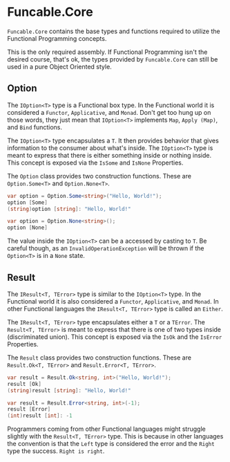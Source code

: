 # Funcable.Core

`Funcable.Core` contains the base types and functions required to utilize the Functional Programming concepts.

This is the only required assembly. If Functional Programming isn't the desired course, that's ok, the types provided by `Funcable.Core` can still be used in a pure Object Oriented style.

## Option

The `IOption<T>` type is a Functional box type. In the Functional world it is considered a `Functor`, `Applicative`, and `Monad`. Don't get too hung up on those words, they just mean that `IOption<T>` implements `Map`, `Apply (Map)`, and `Bind` functions.

The `IOption<T>` type encapsulates a `T`. It then provides behavior that gives information to the consumer about what's inside. The `IOption<T>` type is meant to express that there is either something inside or nothing inside. This concept is exposed via the `IsSome` and `IsNone` Properties.

The `Option` class provides two construction functions. These are `Option.Some<T>` and `Option.None<T>`.

```csharp
var option = Option.Some<string>("Hello, World!");
option [Some]
(string)option [string]: "Hello, World!"

var option = Option.None<string>();
option [None]
```

The value inside the `IOption<T>` can be a accessed by casting to `T`. Be careful though, as an `InvalidOperationException` will be thrown if the `Option<T>` is in a `None` state.

## Result

The `IResult<T, TError>` type is similar to the `IOption<T>` type. In the Functional world it is also considered a `Functor`, `Applicative`, and `Monad`. In other Functional languages the `IResult<T, TError>` type is called an `Either`.

The `IResult<T, TError>` type encapsulates either a `T` or a `TError`. The `Result<T, TError>` is meant to express that there is one of two types inside (discriminated union). This concept is exposed via the `IsOk` and the `IsError` Properties.

The `Result` class provides two construction functions. These are `Result.Ok<T, TError>` and `Result.Error<T, TError>`.

```csharp
var result = Result.Ok<string, int>("Hello, World!");
result [Ok]
(string)result [string]: "Hello, World!"

var result = Result.Error<string, int>(-1);
result [Error]
(int)result [int]: -1
```

Programmers coming from other Functional languages might struggle slightly with the `Result<T, TError>` type. This is because in other languages the convention is that the `Left` type is considered the error and the `Right` type the success. `Right is right`.

